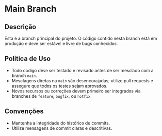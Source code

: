 # Main Branch

## Descrição

Esta é a branch principal do projeto. O código contido nesta branch está em produção e deve ser estável e livre de bugs conhecidos.

## Política de Uso

- Todo código deve ser testado e revisado antes de ser mesclado com a branch `main`.
- Mesclagens diretas na `main` são desencorajadas; utilize pull requests e assegure que todos os testes sejam aprovados.
- Novos recursos ou correções devem primeiro ser integrados via branches de `feature`, `bugfix`, ou `hotfix`.

## Convenções

- Mantenha a integridade do histórico de commits.
- Utilize mensagens de commit claras e descritivas.
